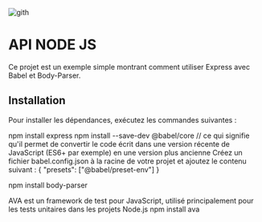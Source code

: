 ![gith](https://github.com/bilelhichem/API-NODE/assets/101928436/9dfa5d73-98bb-4c7d-a24c-d6229f0f4741)

# API NODE JS

Ce projet est un exemple simple montrant comment utiliser Express avec Babel et Body-Parser.

## Installation

Pour installer les dépendances, exécutez les commandes suivantes :

npm install express
npm install --save-dev @babel/core // ce qui signifie qu'il permet de convertir le code écrit dans une version récente de JavaScript (ES6+ par exemple) en une version plus ancienne
Créez un fichier babel.config.json à la racine de votre projet et ajoutez le contenu suivant :
{
    "presets": ["@babel/preset-env"]
}

npm install body-parser

AVA est un framework de test pour JavaScript, utilisé principalement pour les tests unitaires dans les projets Node.js
npm install ava 
